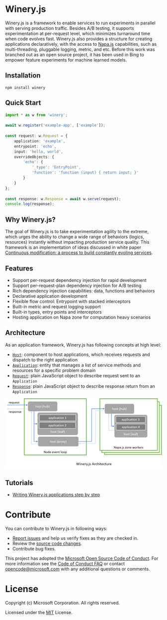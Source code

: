 # Winery.js

Winery.js is a framework to enable services to run experiments in parallel with serving production traffic. Besides A/B testing, it supports experimentation at per-request level, which minimizes turnaround time when code evolves fast. Winery.js also provides a structure for creating applications declaratively, with the access to [Napa.js](https://github.com/Microsoft/napajs) capabilities, such as multi-threading, pluggable logging, metric, and etc. Before this work was branched out as an open source project, it has been used in Bing to empower feature experiments for machine learned models.

## Installation
```
npm install winery
```

## Quick Start

```typescript
import * as w from 'winery';

await w.register('example-app', ['example']);

const request: w.Request = {
    application: 'example',
    entrypoint: 'echo',
    input: 'hello, world',
    overrideObjects: {
        'echo': {
            '_type': 'EntryPoint',
            'function': 'function (input) { return input; }'
        }
    }
};

const response: w.Response = await w.serve(request);
console.log(response);
```
## Why Winery.js?
The goal of Winery.js is to take experimentation agility to the extreme, which urges the ability to change a wide range of behaviors (logics, resources) instantly without impacting production service quality. This framework is an implementation of ideas discussed in white paper [Continuous modification: a process to build constantly evoling services](https://github.com/daiyip/continuous-modification).

## Features
- Support per-request dependency injection for rapid development
- Support per-request-plan dependency injection for A/B testing
- Rich dependency injection capabilities: data, functions and behaviors
- Declarative application development
- Flexible flow control: Entrypoint with stacked interceptors
- Built-in metric and request logging support
- Built-in types, entry points and interceptors
- Hosting application on Napa zone for computation heavy scenarios

## Architecture
As an application framework, Winery.js has following concepts at high level: 
- [`Host`](./docs/api/host.md): component to host applications, which receives requests and dispatch to the right application
- [`Application`](./docs/api/application.md): entity that manages a list of service methods and resources for a specific problem domain
- [`Request`](./docs/api/request.md): plain JavaScript object to describe request sent to an `Application`
- [`Response`](./docs/api/response.md): plain JavaScript object to describe response return from an `Application`


![Winery.js Architecture](./docs/images/arch.png)

## Tutorials
- [Writing Winery.js applications step by step](./docs/tutorial/step-by-step.md)

# Contribute
You can contribute to Winery.js in following ways:

* [Report issues](https://github.com/Microsoft/wineryjs/issues) and help us verify fixes as they are checked in.
* Review the [source code changes](https://github.com/Microsoft/wineryjs/pulls).
* Contribute bug fixes.

This project has adopted the [Microsoft Open Source Code of Conduct](https://opensource.microsoft.com/codeofconduct/). For more information see the [Code of Conduct FAQ](https://opensource.microsoft.com/codeofconduct/faq/) or contact opencode@microsoft.com with any additional questions or comments.

# License
Copyright (c) Microsoft Corporation. All rights reserved.

Licensed under the [MIT](https://github.com/Microsoft/napajs/blob/master/LICENSE.txt) License.
